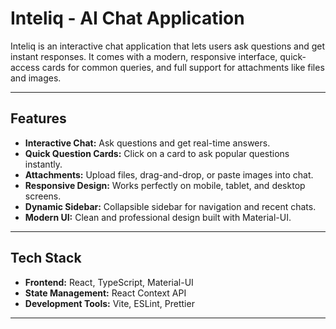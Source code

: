 # Inteliq - AI Chat Application

Inteliq is an interactive chat application that lets users ask questions and get instant responses. It comes with a modern, responsive interface, quick-access cards for common queries, and full support for attachments like files and images.  

---

## Features

- **Interactive Chat:** Ask questions and get real-time answers.  
- **Quick Question Cards:** Click on a card to ask popular questions instantly.  
- **Attachments:** Upload files, drag-and-drop, or paste images into chat.  
- **Responsive Design:** Works perfectly on mobile, tablet, and desktop screens.  
- **Dynamic Sidebar:** Collapsible sidebar for navigation and recent chats.  
- **Modern UI:** Clean and professional design built with Material-UI.  

---

## Tech Stack

- **Frontend:** React, TypeScript, Material-UI  
- **State Management:** React Context API  
- **Development Tools:** Vite, ESLint, Prettier  

---


